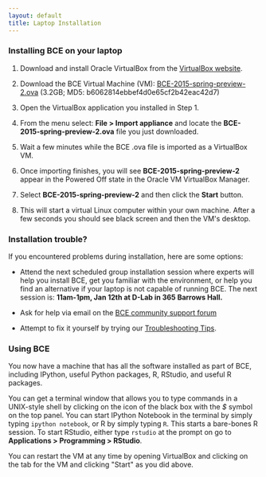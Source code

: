 ```yaml
---
layout: default
title: Laptop Installation
---
```

### Installing BCE on your laptop

1) Download and install Oracle VirtualBox from the [VirtualBox website](https://www.virtualbox.org/wiki/Downloads).

2) Download the BCE Virtual Machine (VM): [BCE-2015-spring-preview-2.ova](https://https://berkeley.box.com/s/a4736ybkl7emdmnleu6f) (3.2GB; MD5: b6062814ebbef4d0e65cf2b42eac42d7)

3) Open the VirtualBox application you installed in Step 1.

4) From the menu select: **File > Import appliance** and locate the **BCE-2015-spring-preview-2.ova** file you just downloaded.

5) Wait a few minutes while the BCE .ova file is imported as a VirtualBox VM.

6) Once importing finishes, you will see **BCE-2015-spring-preview-2** appear in the Powered Off state in the Oracle VM VirtualBox Manager.

7) Select **BCE-2015-spring-preview-2** and then click the **Start** button.

8) This will start a virtual Linux computer within your own machine.
  After a few seconds you should see black screen and then the VM's
  desktop.

### Installation trouble?

If you encountered problems during installation, here are some options:

- Attend the next scheduled group installation session where experts
  will help you install BCE, get you familiar with the environment, or
  help you find an alternative if your laptop is not capable of
  running BCE. The next session is: **11am-1pm, Jan 12th at D-Lab in 365 Barrows Hall.**

- Ask for help via email on the [BCE community support forum](https://groups.google.com/forum/#!forum/ucb-bce)

- Attempt to fix it yourself by trying our [Troubleshooting Tips](troubleshooting-tips.html).

### Using BCE

You now have a machine that has all the software installed as part of
BCE, including IPython, useful Python packages, R, RStudio, and useful
R packages.

You can get a terminal window that allows you to type commands in a
UNIX-style shell by clicking on the icon of the black box with the *$*
symbol on the top panel. You can start IPython Notebook in the
terminal by simply typing `ipython notebook`, or R by simply typing
`R`. This starts a bare-bones R session. To start RStudio, either type
`rstudio` at the prompt on go to **Applications > Programming >
RStudio**.

You can restart the VM at any time by opening VirtualBox and clicking
on the tab for the VM and clicking "Start" as you did above.
